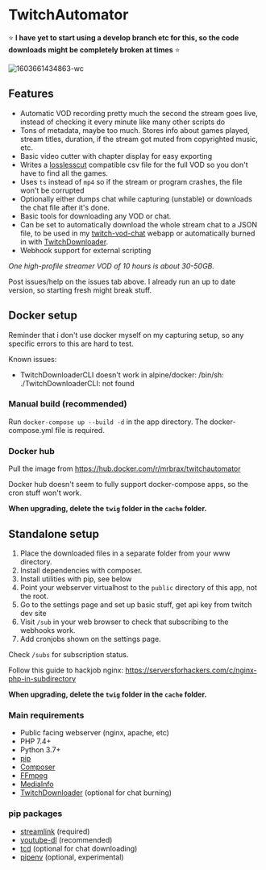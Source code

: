 # TwitchAutomator

⭐ **I have yet to start using a develop branch etc for this, so the code downloads might be completely broken at times** ⭐

![1603661434863-wc](https://user-images.githubusercontent.com/1517911/97119662-fe1b0a80-1711-11eb-8f40-20c1690a01c9.png)

## Features
- Automatic VOD recording pretty much the second the stream goes live, instead of checking it every minute like many other scripts do
- Tons of metadata, maybe too much. Stores info about games played, stream titles, duration, if the stream got muted from copyrighted music, etc.
- Basic video cutter with chapter display for easy exporting
- Writes a [losslesscut](https://github.com/mifi/lossless-cut/) compatible csv file for the full VOD so you don't have to find all the games.
- Uses `ts` instead of `mp4` so if the stream or program crashes, the file won't be corrupted
- Optionally either dumps chat while capturing (unstable) or downloads the chat file after it's done.
- Basic tools for downloading any VOD or chat.
- Can be set to automatically download the whole stream chat to a JSON file, to be used in my [twitch-vod-chat](https://github.com/MrBrax/twitch-vod-chat) webapp or automatically burned in with [TwitchDownloader](https://github.com/lay295/TwitchDownloader).
- Webhook support for external scripting

*One high-profile streamer VOD of 10 hours is about 30-50GB.*

Post issues/help on the issues tab above. I already run an up to date version, so starting fresh might break stuff.

## Docker setup

Reminder that i don't use docker myself on my capturing setup, so any specific errors to this are hard to test.

Known issues:
- TwitchDownloaderCLI doesn't work in alpine/docker: /bin/sh: ./TwitchDownloaderCLI: not found

### Manual build (recommended)
Run `docker-compose up --build -d` in the app directory. The docker-compose.yml file is required.

### Docker hub

Pull the image from https://hub.docker.com/r/mrbrax/twitchautomator

Docker hub doesn't seem to fully support docker-compose apps, so the cron stuff won't work.

**When upgrading, delete the `twig` folder in the `cache` folder.**

## Standalone setup

1. Place the downloaded files in a separate folder from your www directory.
2. Install dependencies with composer.
3. Install utilities with pip, see below
4. Point your webserver virtualhost to the `public` directory of this app, not the root.
5. Go to the settings page and set up basic stuff, get api key from twitch dev site
6. Visit `/sub` in your web browser to check that subscribing to the webhooks work.
7. Add cronjobs shown on the settings page.

Check `/subs` for subscription status.

Follow this guide to hackjob nginx: https://serversforhackers.com/c/nginx-php-in-subdirectory

**When upgrading, delete the `twig` folder in the `cache` folder.**

### Main requirements
- Public facing webserver (nginx, apache, etc)
- PHP 7.4+
- Python 3.7+
- [pip](https://pypi.org/project/pip/)
- [Composer](https://getcomposer.org/)
- [FFmpeg](https://ffmpeg.org/download.html)
- [MediaInfo](https://mediaarea.net/en/MediaInfo)
- [TwitchDownloader](https://github.com/lay295/TwitchDownloader) (optional for chat burning)

### pip packages
- [streamlink](https://github.com/streamlink/streamlink) (required)
- [youtube-dl](https://youtube-dl.org/) (recommended)
- [tcd](https://pypi.org/project/tcd/) (optional for chat downloading)
- [pipenv](https://github.com/pypa/pipenv) (optional, experimental)
